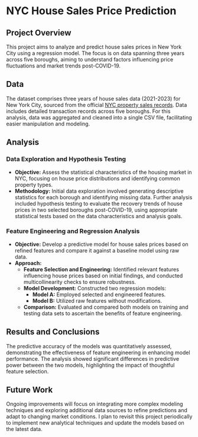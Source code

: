 
# NYC House Sales Price Prediction

## Project Overview

This project aims to analyze and predict house sales prices in New York City using a regression model. The focus is on data spanning three years across five boroughs, aiming to understand factors influencing price fluctuations and market trends post-COVID-19.

## Data

The dataset comprises three years of house sales data (2021-2023) for New York City, sourced from the official [NYC property sales records](https://www.nyc.gov/site/finance/property/property-rolling-sales-data.page). Data includes detailed transaction records across five boroughs. For this analysis, data was aggregated and cleaned into a single CSV file, facilitating easier manipulation and modeling.

## Analysis

### Data Exploration and Hypothesis Testing
- **Objective:** Assess the statistical characteristics of the housing market in NYC, focusing on house price distributions and identifying common property types.
- **Methodology:** Initial data exploration involved generating descriptive statistics for each borough and identifying missing data. Further analysis included hypothesis testing to evaluate the recovery trends of house prices in two selected boroughs post-COVID-19, using appropriate statistical tests based on the data characteristics and analysis goals.

### Feature Engineering and Regression Analysis
- **Objective:** Develop a predictive model for house sales prices based on refined features and compare it against a baseline model using raw data.
- **Approach:**
  - **Feature Selection and Engineering:** Identified relevant features influencing house prices based on initial findings, and conducted multicollinearity checks to ensure robustness.
  - **Model Development:** Constructed two regression models:
    - **Model A:** Employed selected and engineered features.
    - **Model B:** Utilized raw features without modifications.
  - **Comparison:** Evaluated and compared both models on training and testing data sets to ascertain the benefits of feature engineering.

## Results and Conclusions

The predictive accuracy of the models was quantitatively assessed, demonstrating the effectiveness of feature engineering in enhancing model performance. The analysis showed significant differences in predictive power between the two models, highlighting the impact of thoughtful feature selection.

## Future Work

Ongoing improvements will focus on integrating more complex modeling techniques and exploring additional data sources to refine predictions and adapt to changing market conditions. I plan to revisit this project periodically to implement new analytical techniques and update the models based on the latest data.

